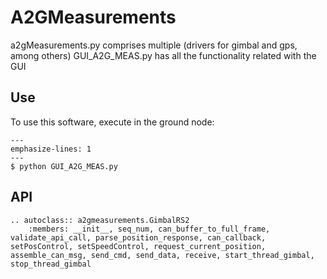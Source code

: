 # A2GMeasurements

a2gMeasurements.py comprises multiple (drivers for gimbal and gps, among others)
GUI_A2G_MEAS.py has all the functionality related with the GUI

## Use
To use this software, execute in the ground node:

```{code-block}
---
emphasize-lines: 1
---
$ python GUI_A2G_MEAS.py
```

## API
```{eval-rst}
.. autoclass:: a2gmeasurements.GimbalRS2
    :members: __init__, seq_num, can_buffer_to_full_frame, validate_api_call, parse_position_response, can_callback, setPosControl, setSpeedControl, request_current_position, assemble_can_msg, send_cmd, send_data, receive, start_thread_gimbal, stop_thread_gimbal
```